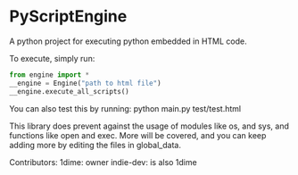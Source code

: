 # PyScriptEngine
A python project for executing python embedded in HTML code.

To execute, simply run:
```python
from engine import *
__engine = Engine("path to html file")
__engine.execute_all_scripts()
```

You can also test this by running:
python main.py test/test.html

This library does prevent against the usage of modules like os, and sys, and functions like open and exec.
More will be covered, and you can keep adding more by editing the files in global_data.

Contributors:
1dime: owner
indie-dev: is also 1dime
